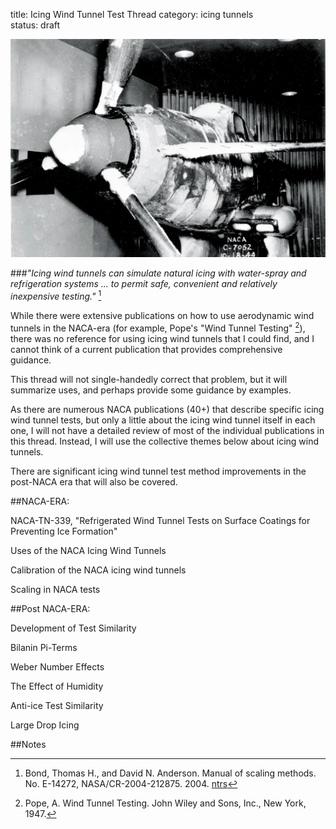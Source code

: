 title: Icing Wind Tunnel Test Thread 
category: icing tunnels  
status: draft  

![P-39 in the Icing Research Tunnel](images/naca-tn-1246/icing-research-tunnel.jpg)  

###_"Icing wind tunnels can simulate natural icing with water-spray and refrigeration systems ... to permit safe, convenient and relatively inexpensive testing."_ [^1]  

While there were extensive publications on how to use aerodynamic wind tunnels in the NACA-era 
(for example, Pope's "Wind Tunnel Testing" [^2]), 
there was no reference for using icing wind tunnels that I could find, 
and I cannot think of a current publication that provides comprehensive guidance. 

This thread will not single-handedly correct that problem, 
but it will summarize uses, 
and perhaps provide some guidance by examples. 

As there are numerous NACA publications (40+) that describe specific icing wind tunnel tests,
but only a little about the icing wind tunnel itself in each one, 
I will not have a detailed review of most of the individual publications in this thread. 
Instead, I will use the collective themes below about icing wind tunnels. 

There are significant icing wind tunnel test method improvements in the post-NACA era that will also be covered. 

##NACA-ERA:

NACA-TN-339, "Refrigerated Wind Tunnel Tests on Surface Coatings for Preventing Ice Formation"  

Uses of the NACA Icing Wind Tunnels  

Calibration of the NACA icing wind tunnels

Scaling in NACA tests

##Post NACA-ERA:

Development of Test Similarity  

Bilanin Pi-Terms    

Weber Number Effects  

The Effect of Humidity  

Anti-ice Test Similarity  

Large Drop Icing  

##Notes 

[^1]: Bond, Thomas H., and David N. Anderson. Manual of scaling methods. No. E-14272, NASA/CR-2004-212875. 2004.  [ntrs](https://ntrs.nasa.gov/api/citations/20040042486/downloads/20040042486.pdf)   
[^2]: Pope, A. Wind Tunnel Testing. John Wiley and Sons, Inc., New York, 1947.  



